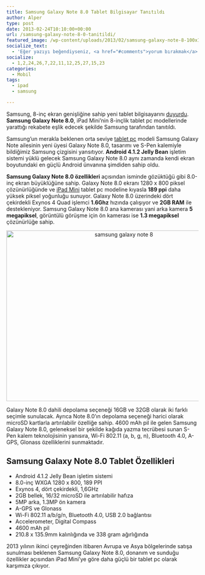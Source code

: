 ```yaml
---
title: Samsung Galaxy Note 8.0 Tablet Bilgisayar Tanıtıldı
author: Alper
type: post
date: 2013-02-24T10:10:00+00:00
url: /samsung-galaxy-note-8-0-tanitildi/
featured_image: /wp-content/uploads/2013/02/samsung-galaxy-note-8-100x100.jpg
socialize_text:
  - 'Eğer yazıyı beğendiyseniz, <a href="#comments">yorum bırakmak</a> isteyebilir veya <a href="https://www.murekkep.org/feed" title="Syndicate this site using RSS">rss okuyucunuza<abbr title="Really Simple Syndication">RSS</abbr> beslemesini</a>  ekleyerek üye olabilirsiniz  Böylelikle günlük olarak yazılarımıza ulaşmış olursunuz. '
socialize:
  - 1,2,24,26,7,22,11,12,25,27,15,23
categories:
  - Mobil
tags:
  - ipad
  - samsung

---
```

Samsung, 8-inç ekran genişliğine sahip yeni tablet bilgisayarını <a href="http://global.samsungtomorrow.com/?p=22352" target="_blank" class="broken_link">duyurdu</a>. **Samsung Galaxy Note 8.0**, iPad Mini&#8217;nin 8-inçlik tablet pc modellerinde yarattığı rekabete eşlik edecek şekilde Samsung tarafından tanıtıldı.

Samsung&#8217;un merakla beklenen orta seviye [tablet pc][1] modeli Samsung Galaxy Note ailesinin yeni üyesi Galaxy Note 8.0, tasarımı ve S-Pen kalemiyle bildiğimiz Samsung çizgisini yansıtıyor. **Android 4.1.2 Jelly Bean** işletim sistemi yüklü gelecek Samsung Galaxy Note 8.0 aynı zamanda kendi ekran boyutundaki en güçlü Android ünvanına şimdiden sahip oldu.

**Samsung Galaxy Note 8.0 özellikleri** açısından isminde gözüktüğü gibi 8.0-inç ekran büyüklüğüne sahip. Galaxy Note 8.0 ekranı 1280 x 800 piksel çözünürlüğünde ve [iPad Mini][2] tablet pc modeline kıyasla **189 ppi** daha yüksek piksel yoğunluğu sunuyor. Galaxy Note 8.0 üzerindeki dört çekirdekli Exynos 4 Quad işlemci **1.6Ghz** hızında çalışıyor ve **2GB RAM** ile destekleniyor. Samsung Galaxy Note 8.0 ana kamerası yani arka kamera **5 megapiksel**, görüntülü görüşme için ön kamerası ise **1.3 megapiksel** çözünürlüğe sahip.

<p style="text-align: center;">
  <img class="aligncenter size-full wp-image-12182" alt="samsung galaxy note 8" src="https://www.murekkep.org/wp-content/uploads/2013/02/samsung-galaxy-note-8.jpg" width="600" height="448" srcset="https://www.murekkep.org/wp-content/uploads/2013/02/samsung-galaxy-note-8.jpg 600w, https://www.murekkep.org/wp-content/uploads/2013/02/samsung-galaxy-note-8-400x298.jpg 400w, https://www.murekkep.org/wp-content/uploads/2013/02/samsung-galaxy-note-8-50x37.jpg 50w, https://www.murekkep.org/wp-content/uploads/2013/02/samsung-galaxy-note-8-125x93.jpg 125w, https://www.murekkep.org/wp-content/uploads/2013/02/samsung-galaxy-note-8-267x200.jpg 267w, https://www.murekkep.org/wp-content/uploads/2013/02/samsung-galaxy-note-8-408x305.jpg 408w" sizes="(max-width: 600px) 100vw, 600px" />
</p>

Galaxy Note 8.0 dahili depolama seçeneği 16GB ve 32GB olarak iki farklı seçimle sunulacak. Ayrıca Note 8.0&#8217;ın depolama seçeneği harici olarak microSD kartlarla artırılabilir özelliğe sahip. 4600 mAh pil ile gelen Samsung Galaxy Note 8.0, geleneksel bir şekilde kağıda yazma tecrübesi sunan S-Pen kalem teknolojisinin yanısıra, Wi-Fi 802.11 (a, b, g, n), Bluetooth 4.0, A-GPS, Glonass özelliklerini sunmaktadır.

## Samsung Galaxy Note 8.0 Tablet Özellikleri

  * Android 4.1.2 Jelly Bean işletim sistemi
  * 8.0-inç WXGA 1280 x 800, 189 PPI
  * Exynos 4, dört çekirdekli, 1,6GHz
  * 2GB bellek, 16/32 microSD ile artırılabilir hafıza
  * 5MP arka, 1.3MP ön kamera
  * A-GPS ve Glonass
  * Wi-Fi 802.11 a/b/g/n, Bluetooth 4.0, USB 2.0 bağlantısı
  * Accelerometer, Digital Compass
  * 4600 mAh pil
  * 210.8 x 135.9mm kalınlığında ve 338 gram ağırlığında

2013 yılının ikinci çeyreğinden itibaren Avrupa ve Asya bölgelerinde satışa sunulması beklenen Samsung Galaxy Note 8.0, donanım ve sunduğu özellikler açısından iPad Mini&#8217;ye göre daha güçlü bir tablet pc olarak karşımıza çıkıyor.

 [1]: https://www.murekkep.org/tablet "tablet pc"
 [2]: https://www.murekkep.org/ipad-mini-nasil-bir-tablet/ "ipad mini özellikleri"